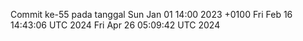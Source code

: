 Commit ke-55 pada tanggal Sun Jan 01 14:00 2023 +0100
Fri Feb 16 14:43:06 UTC 2024
Fri Apr 26 05:09:42 UTC 2024
